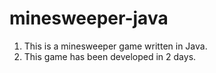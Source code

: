 # minesweeper-java
1) This is a minesweeper game written in Java.
2) This game has been developed in 2 days.
